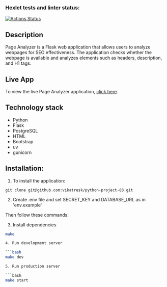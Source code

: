 ### Hexlet tests and linter status:
[![Actions Status](https://github.com/vikatresk/python-project-83/actions/workflows/hexlet-check.yml/badge.svg)](https://github.com/vikatresk/python-project-83/actions)

## Description
Page Analyzer is a Flask web application that allows users to analyze webpages for SEO effectiveness. The application checks whether the webpage is available and analyzes elements such as headers, description, and H1 tags.

## Live App
To view the live Page Analyzer application, [click here](https://python-project-83-1zas.onrender.com).

## Technology stack
- Python
- Flask
- PostgreSQL
- HTML
- Bootstrap
- uv
- gunicorn

## Installation:
1. To install the application:

```git clone git@github.com:vikatresk/python-project-83.git```

2. Create .env file and set SECRET_KEY and DATABASE_URL as in 'env.example'

Then follow these commands:

3. Install dependencies

```bash
make

4. Run development server

```bash
make dev

5. Run production server

```bash
make start